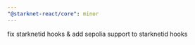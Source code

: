 ```yaml
---
"@starknet-react/core": minor
---
```


fix starknetid hooks & add sepolia support to starknetid hooks
